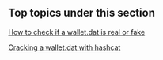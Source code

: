 ## Top topics under this section
[How to check if a wallet.dat is real or fake](https://github.com/keyboardprincess/Wallet.dat/blob/1bb0916fc8af0620c47ae400ad69118d4c633bdb/How%20to%20check%20if%20a%20wallet.dat%20is%20real%20or%20fake.md)

[Cracking a wallet.dat with hashcat](https://github.com/keyboardprincess/Wallet.dat/blob/main/Cracking%20a%20wallet.dat%20with%20hashcat.md)
